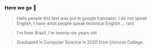 ### Here we go :bug:

> Hello people this text was put in google translator, I do not speak English, I have what people speak technical English ... rsrs

> I'm from Brazil, I'm twenty-six years old.

>Graduated in Computer Science in 2020 from Uninove College.
<!--
**GustavoGuke/GustavoGuke** is a ✨ _special_ ✨ repository because its `README.md` (this file) appears on your GitHub profile.

Here are some ideas to get you started:

- 🔭 I’m currently working on ...
- 🌱 I’m currently learning ...
- 👯 I’m looking to collaborate on ...
- 🤔 I’m looking for help with ...
- 💬 Ask me about ...
- 📫 How to reach me: ...
- 😄 Pronouns: ...
- ⚡ Fun fact: ...
-->
